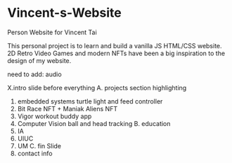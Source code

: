 # Vincent-s-Website
Person Website for Vincent Tai


This personal project is to learn and build a vanilla JS HTML/CSS website. 
2D Retro Video Games and modern NFTs have been a big inspiration to the design of my website.

need to add:
audio

X.intro slide before everything
A. projects section highlighting 
  1. embedded systems turtle light and feed controller
  2. Bit Race NFT + Maniak Aliens NFT
  3. Vigor workout buddy app
  4. Computer Vision ball and head tracking
B. education
  1. IA
  2. UIUC
  3. UM
C. fin Slide
  1. contact info
